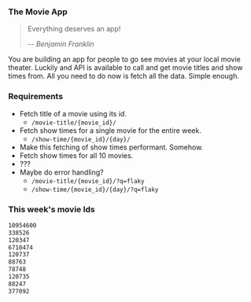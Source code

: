 ### The Movie App

> Everything deserves an app!
>
> -- <cite>Benjamin Franklin</cite>

You are building an app for people to go see movies at your local movie theater. Luckily and API is available to call and get movie titles and show times from. All you need to do now is fetch all the data. Simple enough.

### Requirements
- Fetch title of a movie using its id.
  - `/movie-title/{movie_id}/`
- Fetch show times for a single movie for the entire week.
  - `/show-time/{movie_id}/{day}/`
- Make this fetching of show times performant. Somehow.
- Fetch show times for all 10 movies.
- ???
- Maybe do error handling?
  - `/movie-title/{movie_id}/?q=flaky`
  - `/show-time/{movie_id}/{day}/?q=flaky`

### This week's movie Ids
```txt
10954600
338526
120347
6710474
120737
88763
78748
120735
88247
377092
```
